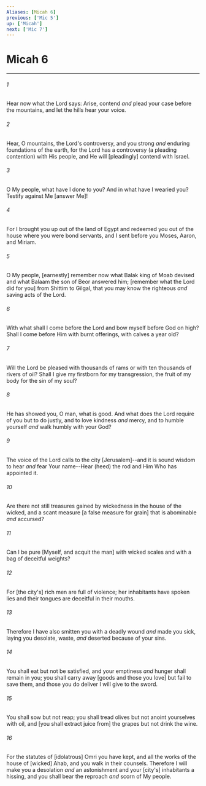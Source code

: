 ```yaml
---
Aliases: [Micah 6]
previous: ['Mic 5']
up: ['Micah']
next: ['Mic 7']
---
```

# Micah 6

***














###### 1 






Hear now what the Lord says: Arise, contend _and_ plead your case before the mountains, and let the hills hear your voice. 













###### 2 






Hear, O mountains, the Lord's controversy, and you strong _and_ enduring foundations of the earth, for the Lord has a controversy (a pleading contention) with His people, and He will [pleadingly] contend with Israel. 













###### 3 






O My people, what have I done to you? And in what have I wearied you? Testify against Me [answer Me]! 













###### 4 






For I brought you up out of the land of Egypt and redeemed you out of the house where you were bond servants, and I sent before you Moses, Aaron, and Miriam. 













###### 5 






O My people, [earnestly] remember now what Balak king of Moab devised and what Balaam the son of Beor answered him; [remember what the Lord did for you] from Shittim to Gilgal, that you may know the righteous _and_ saving acts of the Lord. 













###### 6 






With what shall I come before the Lord and bow myself before God on high? Shall I come before Him with burnt offerings, with calves a year old? 













###### 7 






Will the Lord be pleased with thousands of rams or with ten thousands of rivers of oil? Shall I give my firstborn for my transgression, the fruit of my body for the sin of my soul? 













###### 8 






He has showed you, O man, what is good. And what does the Lord require of you but to do justly, and to love kindness _and_ mercy, and to humble yourself _and_ walk humbly with your God? 













###### 9 






The voice of the Lord calls to the city [Jerusalem]--and it is sound wisdom to hear _and_ fear Your name--Hear (heed) the rod and Him Who has appointed it. 













###### 10 






Are there not still treasures gained by wickedness in the house of the wicked, and a scant measure [a false measure for grain] that is abominable _and_ accursed? 













###### 11 






Can I be pure [Myself, and acquit the man] with wicked scales and with a bag of deceitful weights? 













###### 12 






For [the city's] rich men are full of violence; her inhabitants have spoken lies and their tongues are deceitful in their mouths. 













###### 13 






Therefore I have also smitten you with a deadly wound _and_ made you sick, laying you desolate, waste, _and_ deserted because of your sins. 













###### 14 






You shall eat but not be satisfied, and your emptiness _and_ hunger shall remain in you; you shall carry away [goods and those you love] but fail to save them, and those you do deliver I will give to the sword. 













###### 15 






You shall sow but not reap; you shall tread olives but not anoint yourselves with oil, and [you shall extract juice from] the grapes but not drink the wine. 













###### 16 






For the statutes of [idolatrous] Omri you have kept, and all the works of the house of [wicked] Ahab, and you walk in their counsels. Therefore I will make you a desolation _and_ an astonishment and your [city's] inhabitants a hissing, and you shall bear the reproach _and_ scorn of My people.
